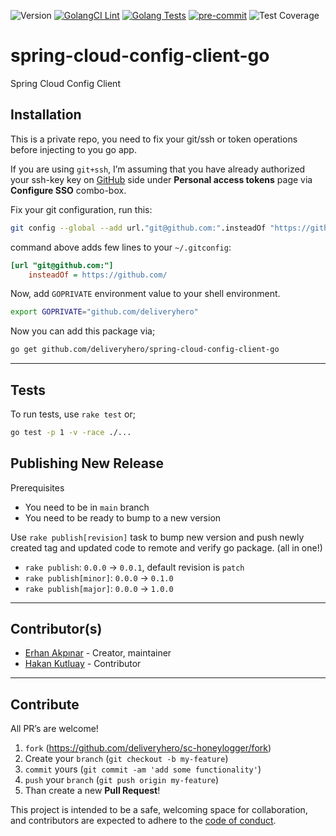 ![Version](https://img.shields.io/badge/version-1.0.13-orange.svg)
[![GolangCI Lint](https://github.com/deliveryhero/spring-cloud-config-client-go/actions/workflows/go-lint.yml/badge.svg)](https://github.com/deliveryhero/sc-payment-service/actions/workflows/go-lint.yml)
[![Golang Tests](https://github.com/deliveryhero/spring-cloud-config-client-go/actions/workflows/go-test.yml/badge.svg)](https://github.com/deliveryhero/sc-payment-service/actions/workflows/go-test.yml) 
[![pre-commit](https://img.shields.io/badge/pre--commit-enabled-brightgreen?logo=pre-commit&logoColor=white)](https://github.com/pre-commit/pre-commit) 
![Test Coverage](https://img.shields.io/badge/coverage-85.0%25-orange.svg)

# spring-cloud-config-client-go
Spring Cloud Config Client

## Installation

This is a private repo, you need to fix your git/ssh or token operations before
injecting to you go app.

If you are using `git+ssh`, I’m assuming that you have already authorized your
ssh-key key on [GitHub](https://github.com/settings/tokens) side under
**Personal access tokens** page via **Configure SSO** combo-box.

Fix your git configuration, run this:

```bash
git config --global --add url."git@github.com:".insteadOf "https://github.com/"
```

command above adds few lines to your `~/.gitconfig`:

```ini
[url "git@github.com:"]
	insteadOf = https://github.com/
```

Now, add `GOPRIVATE` environment value to your shell environment.

```bash
export GOPRIVATE="github.com/deliveryhero"
```

Now you can add this package via;

```bash
go get github.com/deliveryhero/spring-cloud-config-client-go
```

---

## Tests

To run tests, use `rake test` or;

```bash
go test -p 1 -v -race ./...
```

## Publishing New Release

Prerequisites

- You need to be in `main` branch
- You need to be ready to bump to a new version

Use `rake publish[revision]` task to bump new version and push newly created
tag and updated code to remote and verify go package. (all in one!)

- `rake publish`: `0.0.0` -> `0.0.1`, default revision is `patch`
- `rake publish[minor]`: `0.0.0` -> `0.1.0`
- `rake publish[major]`: `0.0.0` -> `1.0.0`

---

## Contributor(s)

* [Erhan Akpınar](https://github.com/erhanakp) - Creator, maintainer
* [Hakan Kutluay](https://github.com/hakankutluay) - Contributor

---

## Contribute

All PR’s are welcome!

1. `fork` (https://github.com/deliveryhero/sc-honeylogger/fork)
1. Create your `branch` (`git checkout -b my-feature`)
1. `commit` yours (`git commit -am 'add some functionality'`)
1. `push` your `branch` (`git push origin my-feature`)
1. Than create a new **Pull Request**!

This project is intended to be a safe, welcoming space for collaboration, and
contributors are expected to adhere to the [code of conduct][coc].


[coc]: https://github.com/deliveryhero/sc-honeylogger/blob/main/CODE_OF_CONDUCT.md